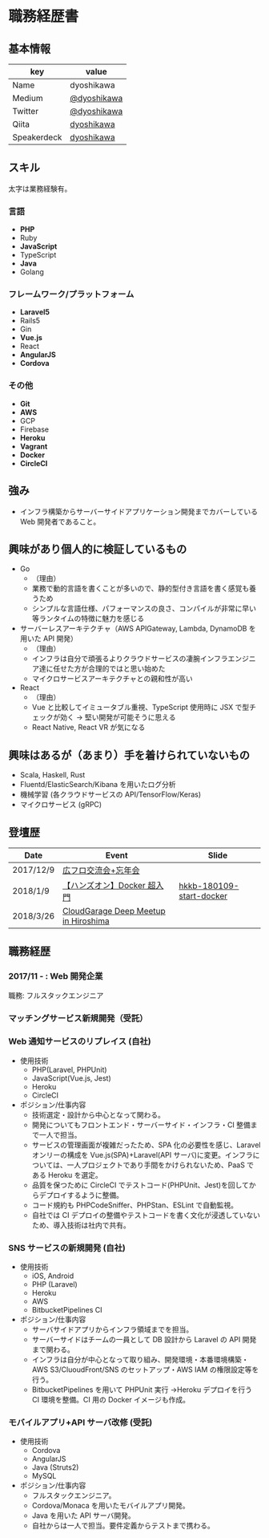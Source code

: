 # 職務経歴書

## 基本情報

| key         | value                                             |
| ----------- | ------------------------------------------------- |
| Name        | dyoshikawa                                        |
| Medium      | [@dyoshikawa](https://medium.com/@dyoshikawa)     |
| Twitter     | [@dyoshikawa](https://twitter.com/dyoshikawa1993) |
| Qiita       | [dyoshikawa](https://qiita.com/dyoshikawa)        |
| Speakerdeck | [dyoshikawa](https://speakerdeck.com/dyoshikawa)  |

## スキル

太字は業務経験有。

### 言語

- **PHP**
- Ruby
- **JavaScript**
- TypeScript
- **Java**
- Golang

### フレームワーク/プラットフォーム

- **Laravel5**
- Rails5
- Gin
- **Vue.js**
- React
- **AngularJS**
- **Cordova**

### その他

- **Git**
- **AWS**
- GCP
- Firebase
- **Heroku**
- **Vagrant**
- **Docker**
- **CircleCI**

## 強み

- インフラ構築からサーバーサイドアプリケーション開発までカバーしている Web 開発者であること。

## 興味があり個人的に検証しているもの

- Go
  - （理由）
  - 業務で動的言語を書くことが多いので、静的型付き言語を書く感覚も養うため
  - シンプルな言語仕様、パフォーマンスの良さ、コンパイルが非常に早い等ランタイムの特徴に魅力を感じる
- サーバーレスアーキテクチャ（AWS APIGateway, Lambda, DynamoDB を用いた API 開発）
  - （理由）
  - インフラは自分で頑張るよりクラウドサービスの凄腕インフラエンジニア達に任せた方が合理的ではと思い始めた
  - マイクロサービスアーキテクチャとの親和性が高い
- React
  - （理由）
  - Vue と比較してイミュータブル重視、TypeScript 使用時に JSX で型チェックが効く → 堅い開発が可能そうに思える
  - React Native, React VR が気になる

## 興味はあるが（あまり）手を着けられていないもの

- Scala, Haskell, Rust
- Fluentd/ElasticSearch/Kibana を用いたログ分析
- 機械学習 (各クラウドサービスの API/TensorFlow/Keras)
- マイクロサービス (gRPC)

## 登壇歴

| Date      | Event                                                                                 | Slide                                                                              |
| --------- | ------------------------------------------------------------------------------------- | ---------------------------------------------------------------------------------- |
| 2017/12/9 | [広フロ交流会+忘年会](https://hfe.connpass.com/event/72073/)                          |                                                                                    |
| 2018/1/9  | [【ハンズオン】Docker 超入門](https://h-kkb.connpass.com/event/74291/)                | [hkkb-180109-start-docker](https://github.com/dyoshikawa/hkkb-180109-start-docker) |
| 2018/3/26 | [CloudGarage Deep Meetup in Hiroshima](https://cloudgarage.connpass.com/event/81202/) |                                                                                    |

## 職務経歴

### 2017/11 - : Web 開発企業

職務: フルスタックエンジニア

### マッチングサービス新規開発（受託）

### Web 通知サービスのリプレイス (自社)

- 使用技術
  - PHP(Laravel, PHPUnit)
  - JavaScript(Vue.js, Jest)
  - Heroku
  - CircleCI
- ポジション/仕事内容
  - 技術選定・設計から中心となって関わる。
  - 開発についてもフロントエンド・サーバーサイド・インフラ・CI 整備まで一人で担当。
  - サービスの管理画面が複雑だったため、SPA 化の必要性を感じ、Laravel オンリーの構成を Vue.js(SPA)+Laravel(API サーバ)に変更。インフラについては、一人プロジェクトであり手間をかけられないため、PaaS である Heroku を選定。
  - 品質を保つために CircleCI でテストコード(PHPUnit、Jest)を回してからデプロイするように整備。
  - コード規約も PHPCodeSniffer、PHPStan、ESLint で自動監視。
  - 自社では CI デプロイの整備やテストコードを書く文化が浸透していないため、導入技術は社内で共有。

### SNS サービスの新規開発 (自社)

- 使用技術
  - iOS, Android
  - PHP (Laravel)
  - Heroku
  - AWS
  - BitbucketPipelines CI
- ポジション/仕事内容
  - サーバサイドアプリからインフラ領域までを担当。
  - サーバーサイドはチームの一員として DB 設計から Laravel の API 開発まで関わる。
  - インフラは自分が中心となって取り組み、開発環境・本番環境構築・AWS S3/CluoudFront/SNS のセットアップ・AWS IAM の権限設定等を行う。
  - BitbucketPipelines を用いて PHPUnit 実行 →Heroku デプロイを行う CI 環境を整備。CI 用の Docker イメージも作成。

### モバイルアプリ+API サーバ改修 (受託)

- 使用技術
  - Cordova
  - AngularJS
  - Java (Struts2)
  - MySQL
- ポジション/仕事内容
  - フルスタックエンジニア。
  - Cordova/Monaca を用いたモバイルアプリ開発。
  - Java を用いた API サーバ開発。
  - 自社からは一人で担当。要件定義からテストまで携わる。
